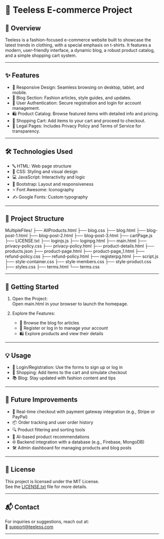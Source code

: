 # 👕 Teeless E-commerce Project

## 📝 Overview
Teeless is a fashion-focused e-commerce website built to showcase the latest trends in clothing, with a special emphasis on t-shirts. It features a modern, user-friendly interface, a dynamic blog, a robust product catalog, and a simple shopping cart system.

---

## ✨ Features
- 📱 Responsive Design: Seamless browsing on desktop, tablet, and mobile.
- 📰 Blog Section: Fashion articles, style guides, and updates.
- 🔐 User Authentication: Secure registration and login for account management.
- 🛍 Product Catalog: Browse featured items with detailed info and pricing.
- 🛒 Shopping Cart: Add items to your cart and proceed to checkout.
- 📄 Legal Pages: Includes Privacy Policy and Terms of Service for transparency.

---

## 🛠 Technologies Used 
- 🔤 HTML: Web page structure  
- 🎨 CSS: Styling and visual design  
- 💻 JavaScript: Interactivity and logic  
- 🧰 Bootstrap: Layout and responsiveness  
- ⭐ Font Awesome: Iconography  
- ✍ Google Fonts: Custom typography  

---

## 📁 Project Structure


MultipleFiles/
├── AllProducts.html
├── blog.css
├── blog.html
├── blog-post-1.html
├── blog-post-2.html
├── blog-post-3.html
├── cartPage.js
├── LICENSE.txt
├── loginjs.js
├── loginpg.html
├── main.html
├── privacy-policy.css
├── privacy-policy.html
├── product-details.html
├── products.json
├── product-page.html
├── product-page\_1.html
├── refund-policy.css
├── refund-policy.html
├── registerpg.html
├── script.js
├── style-container.css
├── style-members.css
├── style-product.css
├── styles.css
├── terms.html
└── terms.css



---

## 🚀 Getting Started

1. Open the Project:  
   Open main.html in your browser to launch the homepage.

2. Explore the Features:
   - 📰 Browse the blog for articles  
   - 🔑 Register or log in to manage your account  
   - 🛍 Explore products and view their details  

---

## 💡 Usage

- 🔐 Login/Registration: Use the forms to sign up or log in  
- 🛒 Shopping: Add items to the cart and simulate checkout  
- 📚 Blog: Stay updated with fashion content and tips  

---

## 🌟 Future Improvements

- 🧾 Real-time checkout with payment gateway integration (e.g., Stripe or PayPal)  
- 📦 Order tracking and user order history  
- 🔍 Product filtering and sorting tools  
- 🧠 AI-based product recommendations  
- 🌐 Backend integration with a database (e.g., Firebase, MongoDB)  
- 🛠 Admin dashboard for managing products and blog posts  

---

## 📄 License

This project is licensed under the MIT License.  
See the [LICENSE.txt](./LICENSE.txt) file for more details.

---

## 📬 Contact

For inquiries or suggestions, reach out at:  
📧 [support@teeless.com](mailto:support@teeless.com)

---